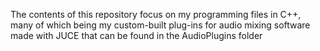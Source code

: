 The contents of this repository focus on my programming files in C++, many of which being my custom-built plug-ins for audio mixing software made with JUCE that can be found in the AudioPlugins folder
